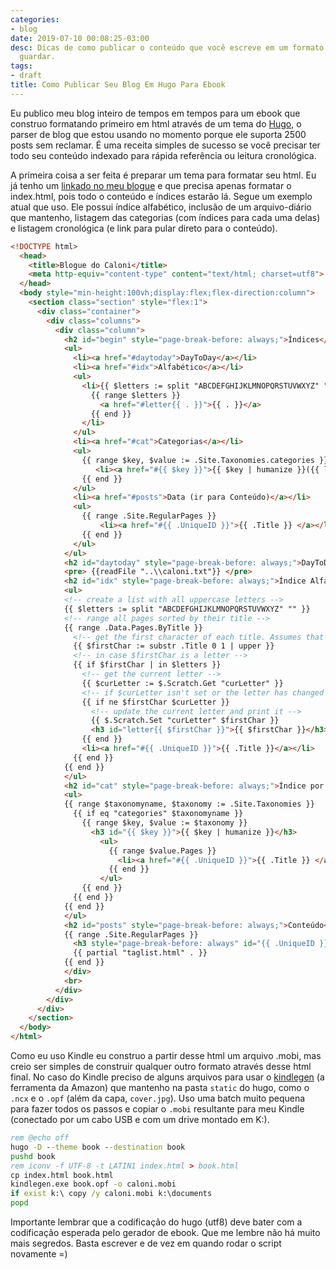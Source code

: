 ```yaml
---
categories:
- blog
date: 2019-07-10 00:08:25-03:00
desc: Dicas de como publicar o conteúdo que você escreve em um formato simples de
  guardar.
tags:
- draft
title: Como Publicar Seu Blog Em Hugo Para Ebook
---
```


Eu publico meu blog inteiro de tempos em tempos para um ebook que construo formatando primeiro em html através de um tema do [Hugo](https://gohugo.io/), o parser de blog que estou usando no momento porque ele suporta 2500 posts sem reclamar. É uma receita simples de sucesso se você precisar ter todo seu conteúdo indexado para rápida referência ou leitura cronológica.

A primeira coisa a ser feita é preparar um tema para formatar seu html. Eu já tenho um [linkado no meu blogue](https://github.com/Caloni/book/tree/f1663ad104f51459fe7d17e9ce1e0305901330b4) e que precisa apenas formatar o index.html, pois todo o conteúdo e índices estarão lá. Segue um exemplo atual que uso. Ele possui índice alfabético, inclusão de um arquivo-diário que mantenho, listagem das categorias (com índices para cada uma delas) e listagem cronológica (e link para pular direto para o conteúdo).

```html
<!DOCTYPE html>
  <head>
    <title>Blogue do Caloni</title>
    <meta http-equiv="content-type" content="text/html; charset=utf8">
  </head>
  <body style="min-height:100vh;display:flex;flex-direction:column">
    <section class="section" style="flex:1">
      <div class="container">
        <div class="columns">
          <div class="column">
            <h2 id="begin" style="page-break-before: always;">Índices</h2>
            <ul>
              <li><a href="#daytoday">DayToDay</a></li>
              <li><a href="#idx">Alfabético</a></li>
              <ul>
                <li>{{ $letters := split "ABCDEFGHIJKLMNOPQRSTUVWXYZ" "" }}
                  {{ range $letters }}
                    <a href="#letter{{ . }}">{{ . }}</a>
                  {{ end }}
                </li>
              </ul>
              <li><a href="#cat">Categorias</a></li>
              <ul>
                {{ range $key, $value := .Site.Taxonomies.categories }}
	               <li><a href="#{{ $key }}">{{ $key | humanize }}({{ len $value }})</a></li>
                {{ end }}
              </ul>
              <li><a href="#posts">Data (ir para Conteúdo)</a></li>
              <ul>
                {{ range .Site.RegularPages }}
                    <li><a href="#{{ .UniqueID }}">{{ .Title }} </a></li>
                {{ end }}
              </ul>
            </ul>
            <h2 id="daytoday" style="page-break-before: always;">DayToDay</h2>
            <pre> {{readFile "..\\caloni.txt"}} </pre>
            <h2 id="idx" style="page-break-before: always;">Índice Alfabético</h2>
            <ul>
            <!-- create a list with all uppercase letters -->
            {{ $letters := split "ABCDEFGHIJKLMNOPQRSTUVWXYZ" "" }}
            <!-- range all pages sorted by their title -->
            {{ range .Data.Pages.ByTitle }}
              <!-- get the first character of each title. Assumes that the title is never empty! -->
              {{ $firstChar := substr .Title 0 1 | upper }}
              <!-- in case $firstChar is a letter -->
              {{ if $firstChar | in $letters }}
                <!-- get the current letter -->
                {{ $curLetter := $.Scratch.Get "curLetter" }}
                <!-- if $curLetter isn't set or the letter has changed -->
                {{ if ne $firstChar $curLetter }}
                  <!-- update the current letter and print it -->
                  {{ $.Scratch.Set "curLetter" $firstChar }}
                  <h3 id="letter{{ $firstChar }}">{{ $firstChar }}</h3>
                {{ end }}
                <li><a href="#{{ .UniqueID }}">{{ .Title }}</a></li>
              {{ end }}
            {{ end }}
            </ul>
            <h2 id="cat" style="page-break-before: always;">Índice por Categoria</h2>
            <ul>
            {{ range $taxonomyname, $taxonomy := .Site.Taxonomies }}
              {{ if eq "categories" $taxonomyname }}
                {{ range $key, $value := $taxonomy }}
                  <h3 id="{{ $key }}">{{ $key | humanize }}</h3>
                    <ul>
                      {{ range $value.Pages }}
                        <li><a href="#{{ .UniqueID }}">{{ .Title }} </a></li>
                      {{ end }}
                    </ul>
                {{ end }}
              {{ end }}
            {{ end }}
            </ul>
            <h2 id="posts" style="page-break-before: always;">Conteúdo</h2>
            {{ range .Site.RegularPages }}
              <h3 style="page-break-before: always" id="{{ .UniqueID }}">{{ .Title }}</h3> {{ dateFormat "2006-01-02" .Date }} {{ .Content }}
              {{ partial "taglist.html" . }}
            {{ end }}
            </div>
            <br>
          </div>
        </div>
      </div>
    </section>
  </body>
</html>
```

Como eu uso Kindle eu construo a partir desse html um arquivo .mobi, mas creio ser simples de construir qualquer outro formato através desse html final. No caso do Kindle preciso de alguns arquivos para usar o [kindlegen](https://www.amazon.com/gp/feature.html?ie=UTF8&docId=1000765211) (a ferramenta da Amazon) que mantenho na pasta `static` do hugo, como o `.ncx` e o `.opf` (além da capa, `cover.jpg`). Uso uma batch muito pequena para fazer todos os passos e copiar o `.mobi` resultante para meu Kindle (conectado por um cabo USB e com um drive montado em K:).

```bat
rem @echo off
hugo -D --theme book --destination book
pushd book
rem iconv -f UTF-8 -t LATIN1 index.html > book.html
cp index.html book.html
kindlegen.exe book.opf -o caloni.mobi
if exist k:\ copy /y caloni.mobi k:\documents
popd
```

Importante lembrar que a codificação do hugo (utf8) deve bater com a codificação esperada pelo gerador de ebook. Que me lembre não há muito mais segredos. Basta escrever e de vez em quando rodar o script novamente =)